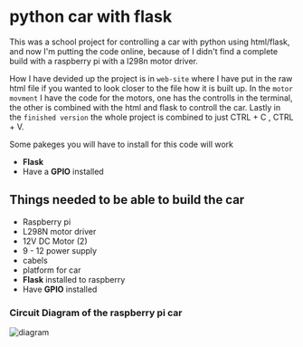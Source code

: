 # python car with flask
This was a school project for controlling a car with python using html/flask, and now I'm putting the code online, because of I didn't find a complete build with a raspberry pi with a l298n motor driver. 

How I have devided up the project is in `web-site` where I have put in the raw html file if you wanted to look closer to the file how it is built up. In the `motor movment` I have the code for the motors, one has the controlls in the terminal, the other is combined with the html and flask to controll the car. Lastly in the `finished version` the whole project is combined to just CTRL + C , CTRL + V.

Some pakeges you will have to install for this code will work
- **Flask**
- Have a **GPIO** installed

## Things needed to be able to build the car
- Raspberry pi
- L298N motor driver
- 12V DC Motor (2)
- 9 - 12 power supply
- cabels
- platform for car
- **Flask** installed to raspberry
- Have **GPIO** installed  

### Circuit Diagram of the raspberry pi car
![diagram](https://user-images.githubusercontent.com/87243876/125340423-bf39ed00-e352-11eb-948f-4bf9b415d004.png "Circuit Diagram")

